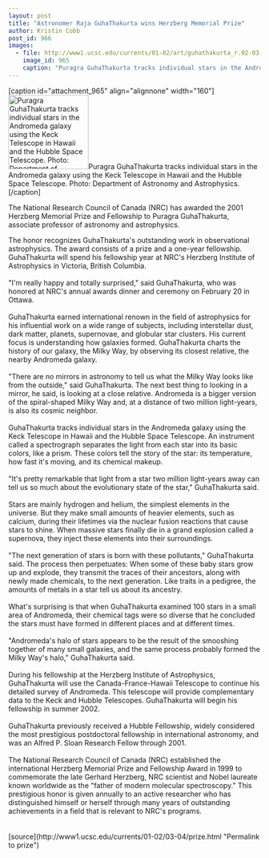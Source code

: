 ```yaml
---
layout: post
title: "Astronomer Raja GuhaThakurta wins Herzberg Memorial Prize"
author: Kristin Cobb
post_id: 966
images:
  - file: http://www1.ucsc.edu/currents/01-02/art/guhathakurta_r.02-03-04.160.jpg
    image_id: 965
    caption: "Puragra GuhaThakurta tracks individual stars in the Andromeda galaxy using the Keck Telescope in Hawaii and the Hubble Space Telescope. Photo: Department of Astronomy and Astrophysics."
---
```


[caption id="attachment_965" align="alignnone" width="160"]<a href="http://localhost/mysite/wp-content/uploads/2002/03/guhathakurta_r.02-03-04.160.jpg"><img class="size-full wp-image-965" src="http://localhost/mysite/wp-content/uploads/2002/03/guhathakurta_r.02-03-04.160.jpg" alt="Puragra GuhaThakurta tracks individual stars in the Andromeda galaxy using the Keck Telescope in Hawaii and the Hubble Space Telescope. Photo: Department of Astronomy and Astrophysics." width="160" height="148" /></a>Puragra GuhaThakurta tracks individual stars in the Andromeda galaxy using the Keck Telescope in Hawaii and the Hubble Space Telescope. Photo: Department of Astronomy and Astrophysics.[/caption]
<p>
  The National Research Council of Canada (NRC) has awarded the 2001 Herzberg Memorial Prize and Fellowship to Puragra GuhaThakurta, associate professor of astronomy and astrophysics.
</p>The honor recognizes GuhaThakurta's outstanding work in observational astrophysics. The award consists of a prize and a one-year fellowship. GuhaThakurta will spend his fellowship year at NRC's Herzberg Institute of Astrophysics in Victoria, British Columbia.<br>
<br>
"I'm really happy and totally surprised," said GuhaThakurta, who was honored at NRC's annual awards dinner and ceremony on February 20 in Ottawa.<br>
<br>
GuhaThakurta earned international renown in the field of astrophysics for his influential work on a wide range of subjects, including interstellar dust, dark matter, planets, supernovae, and globular star clusters. His current focus is understanding how galaxies formed. GuhaThakurta charts the history of our galaxy, the Milky Way, by observing its closest relative, the nearby Andromeda galaxy.<br>
<br>
"There are no mirrors in astronomy to tell us what the Milky Way looks like from the outside," said GuhaThakurta. The next best thing to looking in a mirror, he said, is looking at a close relative. Andromeda is a bigger version of the spiral-shaped Milky Way and, at a distance of two million light-years, is also its cosmic neighbor.<br>
<br>
GuhaThakurta tracks individual stars in the Andromeda galaxy using the Keck Telescope in Hawaii and the Hubble Space Telescope. An instrument called a spectrograph separates the light from each star into its basic colors, like a prism. These colors tell the story of the star: its temperature, how fast it's moving, and its chemical makeup.<br>
<br>
"It's pretty remarkable that light from a star two million light-years away can tell us so much about the evolutionary state of the star," GuhaThakurta said.<br>
<br>
Stars are mainly hydrogen and helium, the simplest elements in the universe. But they make small amounts of heavier elements, such as calcium, during their lifetimes via the nuclear fusion reactions that cause stars to shine. When massive stars finally die in a grand explosion called a supernova, they inject these elements into their surroundings.<br>
<br>
"The next generation of stars is born with these pollutants," GuhaThakurta said. The process then perpetuates: When some of these baby stars grow up and explode, they transmit the traces of their ancestors, along with newly made chemicals, to the next generation. Like traits in a pedigree, the amounts of metals in a star tell us about its ancestry.<br>
<br>
What's surprising is that when GuhaThakurta examined 100 stars in a small area of Andromeda, their chemical tags were so diverse that he concluded the stars must have formed in different places and at different times.<br>
<br>
"Andromeda's halo of stars appears to be the result of the smooshing together of many small galaxies, and the same process probably formed the Milky Way's halo," GuhaThakurta said.<br>
<br>
During his fellowship at the Herzberg Institute of Astrophysics, GuhaThakurta will use the Canada-France-Hawaii Telescope to continue his detailed survey of Andromeda. This telescope will provide complementary data to the Keck and Hubble Telescopes. GuhaThakurta will begin his fellowship in summer 2002.<br>
<br>
GuhaThakurta previously received a Hubble Fellowship, widely considered the most prestigious postdoctoral fellowship in international astronomy, and was an Alfred P. Sloan Research Fellow through 2001.<br>
<br>
The National Research Council of Canada (NRC) established the international Herzberg Memorial Prize and Fellowship Award in 1999 to commemorate the late Gerhard Herzberg, NRC scientist and Nobel laureate known worldwide as the "father of modern molecular spectroscopy." This prestigious honor is given annually to an active researcher who has distinguished himself or herself through many years of outstanding achievements in a field that is relevant to NRC's programs.<br>
<br>
<br>
[source](http://www1.ucsc.edu/currents/01-02/03-04/prize.html "Permalink to prize")
